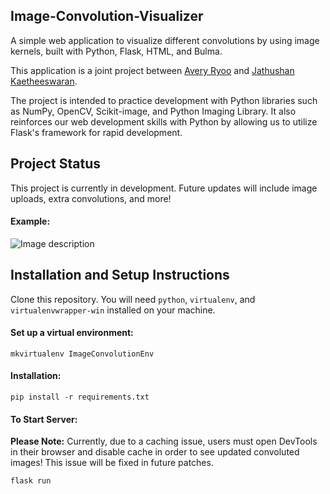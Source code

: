 ## Image-Convolution-Visualizer
A simple web application to visualize different convolutions by using image kernels, built with Python, Flask, HTML, and Bulma.

This application is a joint project between [Avery Ryoo](https://github.com/averyryoo) and [Jathushan Kaetheeswaran](https://github.com/jkaethee).

The project is intended to practice development with Python libraries such as NumPy, OpenCV, Scikit-image, and Python Imaging Library.
It also reinforces our web development skills with Python by allowing us to utilize Flask's framework for rapid development.

## Project Status
This project is currently in development. Future updates will include image uploads, extra convolutions, and more!

#### Example:   
![Image description](https://github.com/jkaethee/Image-Convolution-Visualizer/blob/master/image%20convolution%20examples.PNG)

## Installation and Setup Instructions

Clone this repository. You will need `python`, `virtualenv`, and `virtualenvwrapper-win` installed on your machine.

#### Set up a virtual environment:

`mkvirtualenv ImageConvolutionEnv`

#### Installation:

`pip install -r requirements.txt`

#### To Start Server:
**Please Note:** Currently, due to a caching issue, users must open DevTools in their browser and disable cache in order to see updated convoluted images! This issue will be fixed in future patches.

`flask run`  
